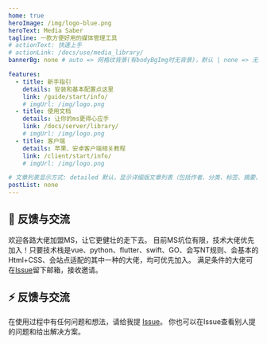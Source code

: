 ```yaml
---
home: true
heroImage: /img/logo-blue.png
heroText: Media Saber
tagline: 一款方便好用的媒体管理工具
# actionText: 快速上手
# actionLink: /docs/use/media_library/
bannerBg: none # auto => 网格纹背景(有bodyBgImg时无背景)，默认 | none => 无 | '大图地址' | background: 自定义背景样式       提示：如发现文本颜色不适应你的背景时可以到palette.styl修改$bannerTextColor变量

features:
  - title: 新手指引
    details: 安装和基本配置点这里
    link: /guide/start/info/
    # imgUrl: /img/logo.png
  - title: 使用文档
    details: 让你的ms更得心应手
    link: /docs/server/library/
    # imgUrl: /img/logo.png
  - title: 客户端
    details: 苹果、安卓客户端相关教程
    link: /client/start/info/
    # imgUrl: /img/logo.png

# 文章列表显示方式: detailed 默认，显示详细版文章列表（包括作者、分类、标签、摘要、分页等）| simple => 显示简约版文章列表（仅标题和日期）| none 不显示文章列表
postList: none
---
```

## 🎉 反馈与交流

欢迎各路大佬加盟MS，让它更健壮的走下去。
目前MS坑位有限，技术大佬优先加入！只要技术栈是vue、python、flutter、swift、GO、会写NT规则、会基本的Html+CSS、会站点适配的其中一种的大佬，均可优先加入。
满足条件的大佬可在[Issue](https://github.com/xylplm/media-saber-wiki/issues)留下邮箱，接收邀请。

## ⚡ 反馈与交流

在使用过程中有任何问题和想法，请给我提 [Issue](https://github.com/xylplm/media-saber-wiki/issues)。
你也可以在Issue查看别人提的问题和给出解决方案。